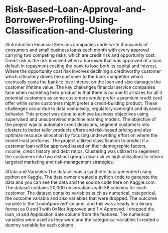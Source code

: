 # Risk-Based-Loan-Approval-and-Borrower-Profiling-Using-Classification-and-Clustering

#Introduction
Financial Services companies underwrite thousands of consumers and small business loans each month with every approval carrying two competing risks, which are credit risk and opportunity cost. Credit risk is the risk involved when a borrower that was approved of a loan default in repayment costing the bank to lose both its capital and interest. Where the opportunity cost risk involves declining a creditworthy customer which ultimately drives the customer to the bank competitor which eventually costs the bank to lose interest on the loan and also damages the customer lifetime value.
The key challenges financial service companies face when marketing their product is that there is no one fit all sizes for all it potential customers as some customers would prefer a premium credit card offer while some customers might prefer a credit-building product. These challenges occur due to data complexity, regulatory oversight and dynamic behavior.
This project was done to achieve business objectives using supervised and unsupervised machine learning models. The objective of the project was to automate credit decisions, segment customers into clusters to better tailor products offers and risk-based pricing and also optimize resource allocation by focusing underwriting effort on where the model least performs.
The project utilized classification to predict if a customer loan will be approved based on their demographic factors, income, credit history and debt ratios. Clustering was utilized to segement the customers into two distinct groups (low-risk vs high utilization) to inform targeted marketing and risk-management strategies.

#Data and Variables
The dataset was a synthetic data generated using python on Kaggle. The data owner created a python code to generate the data and you can see the data and the source code here on Kaggle.com. 
The dataset contains 20,000 observations with 36 columns for each customer. The dataset contains variables such as numerical, categorical, the outcome variable and also variables that were dropped.
The outcome variable is the ‘LoanApproved’ column, and this was already in a binary format as 0 and 1 with 0=Not Approved and 1 = Approved. I dropped the loan_id and Application date column from the features. The numerical variables were used as they were and the categorical variables I created a dummy variable for each column. 
